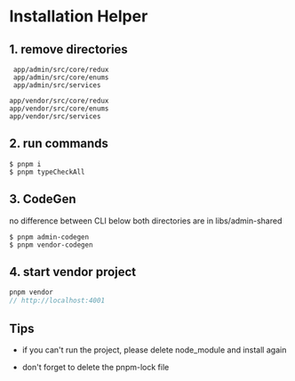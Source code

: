 # Installation Helper

## 1. remove directories

```doc
 app/admin/src/core/redux
 app/admin/src/core/enums
 app/admin/src/services
```

```doc
app/vendor/src/core/redux
app/vendor/src/core/enums
app/vendor/src/services
```

## 2. run commands

```doc
$ pnpm i
$ pnpm typeCheckAll
```

## 3. CodeGen

no difference between CLI below
both directories are in libs/admin-shared

```doc
$ pnpm admin-codegen
$ pnpm vendor-codegen
```

## 4. start vendor project

```js
pnpm vendor
// http://localhost:4001
```

## Tips

- if you can't run the project, please delete node_module and install again

- don't forget to delete the pnpm-lock file
